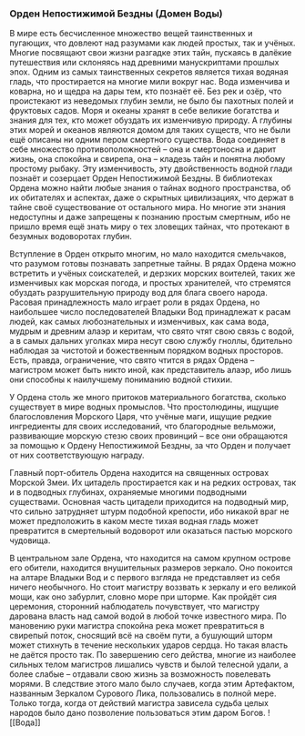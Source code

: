 ###  Орден Непостижимой Бездны (Домен Воды)

В мире есть бесчисленное множество вещей таинственных и пугающих, что довлеют над разумами как людей простых, так и учёных. Многие посвящают свои жизни разгадке этих тайн, пускаясь в далёкие путешествия или склоняясь над древними манускриптами прошлых эпох. Одним из самых таинственных секретов является тихая водяная гладь, что простирается на многие мили вокруг нас. Вода изменчива и коварна, но и щедра на дары тем, кто познаёт её. Без рек и озёр, что проистекают из неведомых глубин земли, не было бы пахотных полей и фруктовых садов. Моря и океаны хранят в себе великие богатства и знания для тех, кто может обуздать их изменчивую природу. А глубины этих морей и океанов являются домом для таких существ, что не были ещё описаны ни одним пером смертного существа. Вода соединяет в себе множество противоположностей – она и смертоносна и дарит жизнь, она спокойна и свирепа, она – кладезь тайн и понятна любому простому рыбаку. Эту изменчивость, эту двойственность водной глади познаёт и созерцает Орден Непостижимой Бездны. В библиотеках Ордена можно найти любые знания о тайнах водного пространства, об их обитателях и аспектах, даже о скрытных цивилизациях, что держат в тайне своё существование от остального мира. Но многие эти знания недоступны и даже запрещены к познанию простым смертным, ибо не пришло время ещё знать миру о тех зловещих тайнах, что протекают в безумных водоворотах глубин.

Вступление в Орден открыто многим, но мало находится смельчаков, что разумом готовы познавать запретные тайны. В рядах Ордена можно встретить и учёных соискателей, и дерзких морских воителей, таких же изменчивых как морская погода, и простых хранителей, что стремятся обуздать разрушительную природу вод для блага своего народа. Расовая принадлежность мало играет роли в рядах Ордена, но наибольшее число последователей Владыки Вод принадлежат к расам людей, как самых любознательных и изменчивых, как сама вода, мудрым и древним алаэр и керитам, что свято чтят свою связь с водой, а в самых дальних уголках мира несут свою службу гноллы, бдительно наблюдая за чистотой и божественным порядком водных просторов. Есть, правда, ограничение, что свято чтится в рядах Ордена – магистром может быть никто иной, как представитель алаэр, ибо лишь они способны к наилучшему пониманию водной стихии.

У Ордена столь же много притоков материального богатства, сколько существует в мире водных промыслов. Что простолюдины, ищущие благословления Морского Царя, что учёные маги, ищущие редкие ингредиенты для своих исследований, что благородные вельможи, развивающие морскую стезю своих провинций – все они обращаются за помощью к Ордену Непостижимой Бездны, за что Орден и получает от них соответствующую награду.

Главный порт-обитель Ордена находится на священных островах Морской Змеи. Их цитадель простирается как и на редких островах, так и в подводных глубинах, охраняемые многими подводными существами. Основная часть цитадели приходится на подводный мир, что сильно затрудняет штурм подобной крепости, ибо никакой враг не может предположить в каком месте тихая водная гладь может превратится в смертельный водоворот или оказаться пастью морского чудовища.

В центральном зале Ордена, что находится на самом крупном острове его обители, находится внушительных размеров зеркало. Оно покоится на алтаре Владыки Вод и с первого взгляда не представляет из себя ничего необычного. Но стоит магистру воззвать к зеркалу и его великой мощи, как оно забурлит, словно море при шторме. Как пройдёт сия церемония, сторонний наблюдатель почувствует, что магистру дарована власть над самой водой в любой точке известного мира. По мановению руки магистра спокойна река может превратиться в свирепый поток, сносящий всё на своём пути, а бушующий шторм может стихнуть в течение нескольких ударов сердца. Но такая власть не даётся просто так. По завершению сего действа, многие из наиболее сильных телом магистров лишались чувств и былой телесной удали, а более слабые – отдавали свою жизнь за возможность повелевать морями. В следствие этого мало было случаев, когда этим Артефактом, названным Зеркалом Сурового Лика, пользовались в полной мере. Только тогда, когда от действий магистра зависела судьба целых народов было дано позволение пользоваться этим даром Богов.
![[Вода]]
